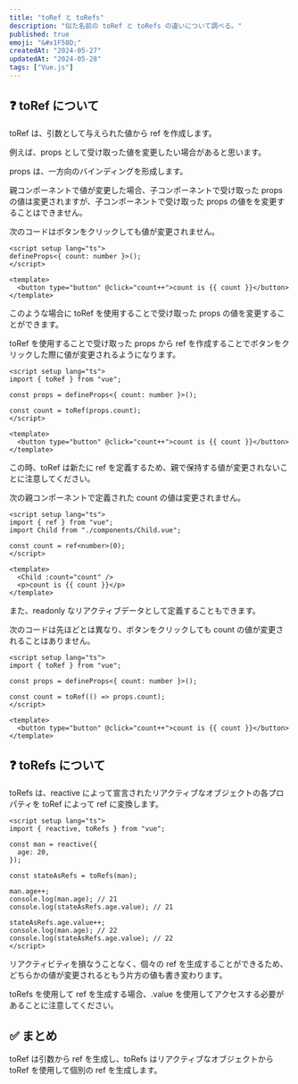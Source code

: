```yaml
---
title: "toRef と toRefs"
description: "似た名前の toRef と toRefs の違いについて調べる。"
published: true
emoji: "&#x1F50D;"
createdAt: "2024-05-27"
updatedAt: "2024-05-28"
tags: ["Vue.js"]
---
```


## &#x2753; toRef について

toRef は、引数として与えられた値から ref を作成します。

例えば、props として受け取った値を変更したい場合があると思います。

props は、一方向のバインディングを形成します。

親コンポーネントで値が変更した場合、子コンポーネントで受け取った props の値は変更されますが、子コンポーネントで受け取った props の値をを変更することはできません。

次のコードはボタンをクリックしても値が変更されません。

```vue
<script setup lang="ts">
defineProps<{ count: number }>();
</script>

<template>
  <button type="button" @click="count++">count is {{ count }}</button>
</template>
```

このような場合に toRef を使用することで受け取った props の値を変更することができます。

toRef を使用することで受け取った props から ref を作成することでボタンをクリックした際に値が変更されるようになります。

```vue
<script setup lang="ts">
import { toRef } from "vue";

const props = defineProps<{ count: number }>();

const count = toRef(props.count);
</script>

<template>
  <button type="button" @click="count++">count is {{ count }}</button>
</template>
```

この時、toRef は新たに ref を定義するため、親で保持する値が変更されないことに注意してください。

次の親コンポーネントで定義された count の値は変更されません。

```vue
<script setup lang="ts">
import { ref } from "vue";
import Child from "./components/Child.vue";

const count = ref<number>(0);
</script>

<template>
  <Child :count="count" />
  <p>count is {{ count }}</p>
</template>
```

また、readonly なリアクティブデータとして定義することもできます。

次のコードは先ほどとは異なり、ボタンをクリックしても count の値が変更されることはありません。

```vue
<script setup lang="ts">
import { toRef } from "vue";

const props = defineProps<{ count: number }>();

const count = toRef(() => props.count);
</script>

<template>
  <button type="button" @click="count++">count is {{ count }}</button>
</template>
```

## &#x2753; toRefs について

toRefs は、reactive によって宣言されたリアクティブなオブジェクトの各プロパティを toRef によって ref に変換します。

```vue
<script setup lang="ts">
import { reactive, toRefs } from "vue";

const man = reactive({
  age: 20,
});

const stateAsRefs = toRefs(man);

man.age++;
console.log(man.age); // 21
console.log(stateAsRefs.age.value); // 21

stateAsRefs.age.value++;
console.log(man.age); // 22
console.log(stateAsRefs.age.value); // 22
</script>
```

リアクティビティを損なうことなく、個々の ref を生成することができるため、どちらかの値が変更されるともう片方の値も書き変わります。

toRefs を使用して ref を生成する場合、.value を使用してアクセスする必要があることに注意してください。

## &#x2705; まとめ

toRef は引数から ref を生成し、toRefs はリアクティブなオブジェクトから toRef を使用して個別の ref を生成します。